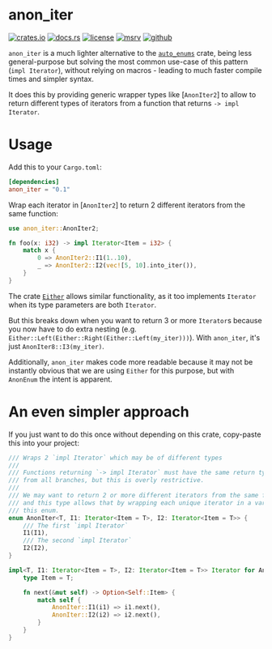 # anon_iter

[![crates.io](https://img.shields.io/crates/v/anon_iter?style=flat-square&logo=rust)](https://crates.io/crates/anon_iter)
[![docs.rs](https://img.shields.io/badge/docs.rs-auto__enums-blue?style=flat-square&logo=docs.rs)](https://docs.rs/anon_iter)
[![license](https://img.shields.io/badge/license-Apache--2.0_OR_MIT-blue?style=flat-square)](#license)
[![msrv](https://img.shields.io/badge/msrv-1.50-blue?style=flat-square&logo=rust)](https://www.rust-lang.org)
[![github](https://img.shields.io/github/stars/nik-rev/anon_iter)](https://nik-rev/anon_iter)

`anon_iter` is a much lighter alternative to the [`auto_enums`](https://crates.io/crates/auto_enums) crate,
being less general-purpose but solving the most common use-case of this pattern (`impl Iterator`),
without relying on macros - leading to much faster compile times and simpler syntax.

It does this by providing generic wrapper types like [`AnonIter2`]
to allow to return different types of iterators
from a function that returns `-> impl Iterator`.

# Usage

Add this to your `Cargo.toml`:

```toml
[dependencies]
anon_iter = "0.1"
```

Wrap each iterator in [`AnonIter2`] to return 2 different iterators from the same function:

```rust
use anon_iter::AnonIter2;

fn foo(x: i32) -> impl Iterator<Item = i32> {
    match x {
        0 => AnonIter2::I1(1..10),
        _ => AnonIter2::I2(vec![5, 10].into_iter()),
    }
}
```

The crate [`Either`](https://docs.rs/either/latest/either/) allows similar functionality, as it too implements `Iterator` when
its type parameters are both `Iterator`.

But this breaks down when you want to return 3 or more `Iterator`s because you now have to
do extra nesting (e.g. `Either::Left(Either::Right(Either::Left(my_iter)))`). With `anon_iter`, it's just `AnonIter8::I3(my_iter)`.

Additionally, `anon_iter` makes code more readable because it may not be instantly obvious that we are using `Either` for this purpose, but with `AnonEnum`
the intent is apparent.

# An even simpler approach

If you just want to do this once without depending on this crate, copy-paste this into your project:

```rust
/// Wraps 2 `impl Iterator` which may be of different types
///
/// Functions returning `-> impl Iterator` must have the same return type
/// from all branches, but this is overly restrictive.
///
/// We may want to return 2 or more different iterators from the same function,
/// and this type allows that by wrapping each unique iterator in a variant of
/// this enum.
enum AnonIter<T, I1: Iterator<Item = T>, I2: Iterator<Item = T>> {
    /// The first `impl Iterator`
    I1(I1),
    /// The second `impl Iterator`
    I2(I2),
}

impl<T, I1: Iterator<Item = T>, I2: Iterator<Item = T>> Iterator for AnonIter<T, I1, I2> {
    type Item = T;

    fn next(&mut self) -> Option<Self::Item> {
        match self {
            AnonIter::I1(i1) => i1.next(),
            AnonIter::I2(i2) => i2.next(),
        }
    }
}
```
